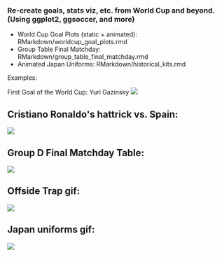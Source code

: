 ### Re-create goals, stats viz, etc. from World Cup and beyond. (Using ggplot2, ggsoccer, and more)

- World Cup Goal Plots (static + animated): RMarkdown/worldcup_goal_plots.rmd
- Group Table Final Matchday: RMarkdown/group_table_final_matchday.rmd
- Animated Japan Uniforms: RMarkdown/historical_kits.rmd

Examples: 

First Goal of the World Cup: Yuri Gazinsky
![](https://i.imgur.com/7tRZnm7.png)

## Cristiano Ronaldo's hattrick vs. Spain:
![](https://i.imgur.com/iFFOotS.png)

## Group D Final Matchday Table:
![](https://i.imgur.com/FlntjgH.png)


## Offside Trap gif:
![](https://i.imgur.com/ceSA3YB.gif)

## Japan uniforms gif:
![](https://i.imgur.com/UTirZjG.gif)
